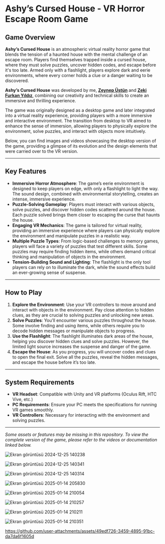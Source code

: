 # Ashy’s Cursed House - VR Horror Escape Room Game

## Game Overview
**Ashy’s Cursed House** is an atmospheric virtual reality horror game that blends the tension of a haunted house with the mental challenge of an escape room. Players find themselves trapped inside a cursed house, where they must solve puzzles, uncover hidden codes, and escape before it's too late. Armed only with a flashlight, players explore dark and eerie environments, where every corner holds a clue or a danger waiting to be discovered.

**Ashy’s Cursed House** was developed by me, **[Zeynep Üstün](https://github.com/ZeynepUstunn)** and **[Zeki Furkan Yıldız](https://github.com/zekiyildiz)**, combining our creativity and technical skills to create an immersive and thrilling experience.

The game was originally designed as a desktop game and later integrated into a virtual reality experience, providing players with a more immersive and interactive environment. The transition from desktop to VR aimed to enhance the sense of immersion, allowing players to physically explore the environment, solve puzzles, and interact with objects more intuitively.

Below, you can find images and videos showcasing the desktop version of the game, providing a glimpse of its evolution and the design elements that were carried over to the VR version.

---

## Key Features
- **Immersive Horror Atmosphere**: The game’s eerie environment is designed to keep players on edge, with only a flashlight to light the way. The sound design, combined with environmental storytelling, creates an intense, immersive experience.
- **Puzzle-Solving Gameplay**: Players must interact with various objects, solve puzzles, and discover hidden codes scattered around the house. Each puzzle solved brings them closer to escaping the curse that haunts the house.
- **Engaging VR Mechanics**: The game is tailored for virtual reality, providing an immersive experience where players can physically explore the environment and manipulate puzzles in a realistic way.
- **Multiple Puzzle Types**: From logic-based challenges to memory games, players will face a variety of puzzles that test different skills. Some puzzles may require finding hidden items, while others demand critical thinking and manipulation of objects in the environment.
- **Tension-Building Sound and Lighting**: The flashlight is the only tool players can rely on to illuminate the dark, while the sound effects build an ever-growing sense of suspense.

---

## How to Play
1. **Explore the Environment**: Use your VR controllers to move around and interact with objects in the environment. Pay close attention to hidden clues, as they are crucial to solving puzzles and unlocking new areas.
2. **Solve Puzzles**: You’ll encounter various puzzles throughout the house. Some involve finding and using items, while others require you to decode hidden messages or manipulate objects to progress.
3. **Use the Flashlight**: The flashlight illuminates dark areas of the house, helping you discover hidden clues and solve puzzles. However, the limited light source increases the suspense and danger of the game.
4. **Escape the House**: As you progress, you will uncover codes and clues to open the final exit. Solve all the puzzles, reveal the hidden messages, and escape the house before it’s too late.

---

## System Requirements
- **VR Headset**: Compatible with Unity and VR platforms (Oculus Rift, HTC Vive, etc.)
- **PC Requirements**: Ensure your PC meets the specifications for running VR games smoothly.
- **VR Controllers**: Necessary for interacting with the environment and solving puzzles.

---

*Some assets or features may be missing in this repository. To view the complete version of the game, please refer to the videos or documentation linked below.*


![Ekran görüntüsü 2024-12-25 140238](https://github.com/user-attachments/assets/325cfd81-4423-4c49-bd3f-35e21468415d)

![Ekran görüntüsü 2024-12-25 140341](https://github.com/user-attachments/assets/c132df16-34bb-4b60-b689-7ecba5250bae)

![Ekran görüntüsü 2024-12-25 140314](https://github.com/user-attachments/assets/7c5174f0-21ec-43de-8865-fa51a0f0099b)

![Ekran görüntüsü 2025-01-14 205830](https://github.com/user-attachments/assets/9d11b663-3fe4-4791-9e79-e097697a7fde)

![Ekran görüntüsü 2025-01-14 210054](https://github.com/user-attachments/assets/80ddac19-36bb-4b66-85dd-785f90a03b5d)

![Ekran görüntüsü 2025-01-14 210257](https://github.com/user-attachments/assets/3592ef8c-297c-40ca-ac42-8b587c861217)

![Ekran görüntüsü 2025-01-14 210211](https://github.com/user-attachments/assets/c8dea10d-b589-4f1a-bcde-db46a4565e3c)

![Ekran görüntüsü 2025-01-14 210351](https://github.com/user-attachments/assets/01cb3b55-d010-4340-98f6-28897b14e18e)





https://github.com/user-attachments/assets/49edf726-3459-4895-91bc-da7da6f1605d





